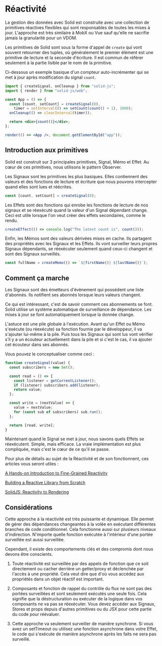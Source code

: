 # Réactivité

La gestion des données avec Solid est construite avec une collection de primitives réactives flexibles qui sont responsables de toutes les mises à jour. L'approche est très similaire à MobX ou Vue sauf qu'elle ne sacrifie jamais la granularité pour un VDOM.

Les primitives de Solid sont sous la forme d'appel de `create` qui vont souvent retourner des tuples, où généralement le premier élément est une primitive de lecture et la seconde d'écriture. Il est commun de référer seulement à la partie lisible par le nom de la primitive.

Ci-dessous un exemple basique d'un compteur auto-incrémenter qui se met à jour après modification du signal `count`.

```jsx
import { createSignal, onCleanup } from "solid-js";
import { render } from "solid-js/web";

const App = () => {
  const [count, setCount] = createSignal(0),
    timer = setInterval(() => setCount(count() + 1), 1000);
  onCleanup(() => clearInterval(timer));

  return <div>{count()}</div>;
};

render(() => <App />, document.getElementById("app"));
```

## Introduction aux primitives

Solid est construit sur 3 principales primitives, Signal, Mémo et Effet. Au cœur de ces primitives, nous utilisons le pattern Observer.

Les Signaux sont les primitives les plus basiques. Elles contiennent des valeurs et des fonctions de lecture et écriture que nous pouvons intercepter quand elles sont lues et réécrites.

```js
const [count, setCount] = createSignal(0);
```

Les Effets sont des fonctions qui enrobe les fonctions de lecture de nos signaux et se réexécuté quand la valeur d'un Signal dépendant change. Ceci est utile lorsque l'on veut créer des effets secondaires, comme le rendu.

```js
createEffect(() => console.log("The latest count is", count()));
```

Enfin, les Mémos sont des valeurs dérivées mises en cache. Ils partagent des propriétés avec les Signaux et les Effets. Ils vont surveiller leurs propres Signaux dépendants, se réexécuter seulement quand ceux-ci changent et sont des Signaux surveillés.

```js
const fullName = createMemo(() => `${firstName()} ${lastName()}`);
```

## Comment ça marche

Les Signaux sont des émetteurs d'évènement qui possèdent une liste d'abonnés. Ils notifient ses abonnés lorsque leurs valeurs changent.

Ce qui est intéressant, c'est de savoir comment ces abonnements se font. Solid utilise un système automatique de surveillance de dépendance. Les mises à jour se font automatiquement lorsque la donnée change.

L'astuce est une pile globale à l'exécution. Avant qu'un Effet ou Mémo s'exécute (ou réexécute) sa fonction fournie par le développeur, il va s'ajouter lui-même à la pile. Puis tous les Signaux qui sont lus vont vérifier s’il y a un écouteur actuellement dans la pile et si c'est le cas, il va ajouter cet écouteur dans ses abonnés.

Vous pouvez le conceptualiser comme ceci :

```js
function createSignal(value) {
  const subscribers = new Set();

  const read = () => {
    const listener = getCurrentListener();
    if (listener) subscribers.add(listener);
    return value;
  };

  const write = (nextValue) => {
    value = nextValue;
    for (const sub of subscribers) sub.run();
  };

  return [read, write];
}
```

Maintenant quand le Signal se met à jour, nous savons quels Effets se réexécutent. Simple, mais efficace. La vraie implémentation est plus compliquée, mais c'est le cœur de ce qu'il se passe.

Pour plus de détails au sujet de la Réactivité et de son fonctionnent, ces articles vous seront utiles :

[A Hands-on Introduction to Fine-Grained Reactivity](https://dev.to/ryansolid/a-hands-on-introduction-to-fine-grained-reactivity-3ndf)

[Building a Reactive Library from Scratch](https://dev.to/ryansolid/building-a-reactive-library-from-scratch-1i0p)

[SolidJS: Reactivity to Rendering](https://indepth.dev/posts/1289/solidjs-reactivity-to-rendering)

## Considérations

Cette approche à la réactivité est très puissante et dynamique. Elle permet de gérer des dépendances changeantes à la volée en exécutant différentes branches de code conditionnel. Cela fonctionne aussi sur plusieurs niveaux d'indirection. N'importe quelle fonction exécutée à l'intérieur d'une portée surveillée est aussi surveillée.

Cependant, il existe des comportements clés et des compromis dont nous devons être conscients.

1. Toute réactivité est surveillée par des appels de fonction que ce soit directement ou cacher derrière un getter/proxy et déclenchée par l'accès à une propriété. Cela veut dire que d'où vous accédez aux propriétés dans un objet réactif est important.

2. Composants et fonction de rappel du contrôle du flux ne sont pas des portées surveillées et sont seulement exécutés une seule fois. Cela signifie que la déstructuration ou exécuter de la logique dans vos composants ne va pas se réexécuter. Vous devez accéder aux Signaux, Stores et props depuis d'autres primitives ou du JSX pour cette partie du code pour réévaluer.

3. Cette approche va seulement surveiller de manière synchrone. Si vous avez un setTimeout ou utilisez une fonction asynchrone dans votre Effet, le code qui s'exécute de manière asynchrone après les faits ne sera pas surveillé.
